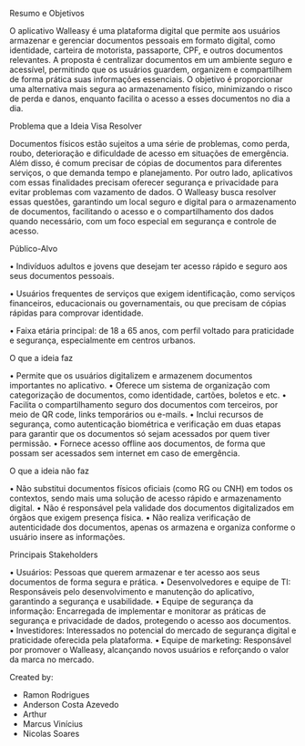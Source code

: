 Resumo e Objetivos

O aplicativo Walleasy é uma plataforma digital que permite aos usuários armazenar e gerenciar documentos pessoais em formato digital, como identidade, carteira de motorista, passaporte, CPF, e outros documentos relevantes. A proposta é centralizar documentos em um ambiente seguro e acessível, permitindo que os usuários guardem, organizem e compartilhem de forma prática suas informações essenciais. O objetivo é proporcionar uma alternativa mais segura ao armazenamento físico, minimizando o risco de perda e danos, enquanto facilita o acesso a esses documentos no dia a dia.

Problema que a Ideia Visa Resolver

Documentos físicos estão sujeitos a uma série de problemas, como perda, roubo, deterioração e dificuldade de acesso em situações de emergência. Além disso, é comum precisar de cópias de documentos para diferentes serviços, o que demanda tempo e planejamento. Por outro lado, aplicativos com essas finalidades precisam oferecer segurança e privacidade para evitar problemas com vazamento de dados. O Walleasy busca resolver essas questões, garantindo um local seguro e digital para o armazenamento de documentos, facilitando o acesso e o compartilhamento dos dados quando necessário, com um foco especial em segurança e controle de acesso.

Público-Alvo

   •	Indivíduos adultos e jovens que desejam ter acesso rápido e seguro aos seus documentos pessoais.

   •	Usuários frequentes de serviços que exigem identificação, como serviços financeiros, educacionais ou governamentais, ou que precisam de cópias rápidas para comprovar identidade.

   •	Faixa etária principal: de 18 a 65 anos, com perfil voltado para praticidade e segurança, especialmente em centros urbanos.

O que a ideia faz

   •	Permite que os usuários digitalizem e armazenem documentos importantes no aplicativo.
   •	Oferece um sistema de organização com categorização de documentos, como identidade, cartões, boletos e etc.
   •	Facilita o compartilhamento seguro dos documentos com terceiros, por meio de QR code, links temporários ou e-mails.
   •	Inclui recursos de segurança, como autenticação biométrica e verificação em duas etapas para garantir que os documentos só sejam acessados por quem tiver permissão.
   •	Fornece acesso offline aos documentos, de forma que possam ser acessados sem internet em caso de emergência.

O que a ideia não faz

   •	Não substitui documentos físicos oficiais (como RG ou CNH) em todos os contextos, sendo mais uma solução de acesso rápido e armazenamento digital.
   •	Não é responsável pela validade dos documentos digitalizados em órgãos que exigem presença física.
   •	Não realiza verificação de autenticidade dos documentos, apenas os armazena e organiza conforme o usuário insere as informações.

Principais Stakeholders

   •	Usuários: Pessoas que querem armazenar e ter acesso aos seus documentos de forma segura e prática.
   •	Desenvolvedores e equipe de TI: Responsáveis pelo desenvolvimento e manutenção do aplicativo, garantindo a segurança e usabilidade.
   •	Equipe de segurança da informação: Encarregada de implementar e monitorar as práticas de segurança e privacidade de dados, protegendo o acesso aos documentos.
   •	Investidores: Interessados no potencial do mercado de segurança digital e praticidade oferecida pela plataforma.
   •	Equipe de marketing: Responsável por promover o Walleasy, alcançando novos usuários e reforçando o valor da marca no mercado.


Created by:

- Ramon Rodrigues
- Anderson Costa Azevedo
- Arthur
- Marcus Vinícius
- Nicolas Soares



